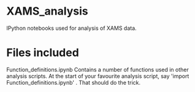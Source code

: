 # XAMS_analysis
IPython notebooks used for analysis of XAMS data.

# Files included
Function_definitions.ipynb
Contains a number of functions used in other analysis scripts.
At the start of your favourite analysis script, say 'import Function_definitions.ipynb' . That should do the trick.
